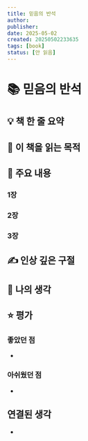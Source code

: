 ```yaml
---
title: 믿음의 반석
author: 
publisher: 
date: 2025-05-02
created: 20250502233635
tags: [book]
status: [안 읽음]
---
```


# 📚 믿음의 반석

## 💡 책 한 줄 요약


## 🎯 이 책을 읽는 목적


## 📑 주요 내용
### 1장


### 2장


### 3장


## ✍️ 인상 깊은 구절
> 

## 🤔 나의 생각


## ⭐ 평가
### 좋았던 점
- 

### 아쉬웠던 점
- 

## 연결된 생각
- 

